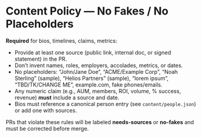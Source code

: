 # Content Policy — No Fakes / No Placeholders
**Required** for bios, timelines, claims, metrics:
- Provide at least one source (public link, internal doc, or signed statement) in the PR.
- Don’t invent names, roles, employers, accolades, metrics, or dates.
- No placeholders: “John/Jane Doe”, “ACME/Example Corp”, “Noah Sterling” (sample), “Helios Partners” (sample), “lorem ipsum”, “TBD/TK/CHANGE ME”, example.com, fake phones/emails.
- Any numeric claim (e.g., AUM, members, ROI, volume, % success, revenue) **must** include a source and date.
- Bios must reference a canonical person entry (see `content/people.json`) or add one with sources.

PRs that violate these rules will be labeled **needs-sources** or **no-fakes** and must be corrected before merge.

